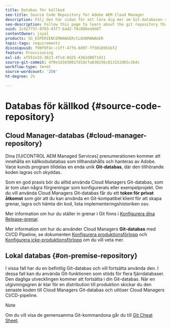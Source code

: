 ```yaml
---
title: Databas för källkod
seo-title: Source Code Repository for Adobe AEM Cloud Manager
description: Följ den här sidan för att lära dig mer om Git-databasen som är avsedd för varje program som du har i Cloud Manager.
seo-description: Follow this page to learn about the git repository that is provisioned for each program you have in Adobe AEM Cloud Manager.
uuid: 2c42775f-8703-43f7-bad2-7dc086ea9dd7
contentOwner: jsyal
products: SG_EXPERIENCEMANAGER/CLOUDMANAGER
topic-tags: requirements
discoiquuid: f90f0f4c-c1ff-47f6-8d97-ff5018561bf2
feature: Provisioning
exl-id: af551e33-3623-4fcd-8d25-4362d8871411
source-git-commit: 4f0e1d163001fd18cfa838256c813152d65c3b4c
workflow-type: tm+mt
source-wordcount: '258'
ht-degree: 2%

---
```


# Databas för källkod {#source-code-repository}

## Cloud Manager-databas {#cloud-manager-repository}

Dina [!UICONTROL AEM Managed Services] prenumerationen kommer att innehålla en källkodsdatabas som tillhandahålls och hanteras av Adobe. Varje kunds program tilldelas en enda unik **Git-databas**, där den tillhörande koden lagras och skyddas.

Som en god praxis bör du alltid använda Cloud Managers Git-databas, som är tom utan några förgreningar som konfigurerats eller exempelprojekt. Om du vill använda Cloud Managers Git-databas får du ett **token för privat åtkomst** som gör att du kan använda en Git-kompatibel klient för att skapa grenar, lagra och hämta din kod, lista implementeringshistoriken osv.

Mer information om hur du ställer in grenar i Git finns i [Konfigurera dina Release-grenar](configure-your-release-branches.md).

Mer information om hur du använder Cloud Managers **Git-databas** med CI/CD Pipeline, se dokumenten [Konfigurera produktionsförlopp](configuring-production-pipelines.md) och [Konfigurera icke-produktionsförlopp](configuring-non-production-pipelines.md) om du vill veta mer.

## Lokal databas {#on-premise-repository}

I vissa fall har du en befintlig Git-databas och vill fortsätta använda den. I dessa fall kan du använda Git-funktionen som stöds för flera fjärrdatabaser. Den dagliga utvecklingen kommer att fortsätta i din Git-databas. När en utgivningsgren är klar för en distribution till produktion skickar du den senaste koden till Cloud Managers Git-databas och utlöser Cloud Managers CI/CD-pipeline.

>[!NOTE]
>
>Om du vill visa de gemensamma Git-kommandona går du till [Git Cheat Sheet](https://education.github.com/git-cheat-sheet-education.pdf).
